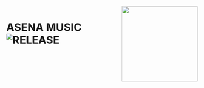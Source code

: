 <img src="https://telegra.ph/file/ac9900dc452a16250a993.jpg" align="right" width="200" height="200"/>



# ASENA MUSIC <img src="https://img.shields.io/github/v/release/TeamYukki/YukkiMusicBot?color=black&logo=github&logoColor=black&style=social" alt="RELEASE">
